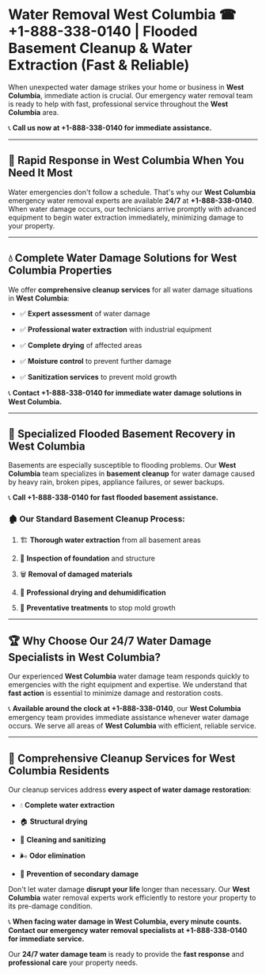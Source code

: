 # Water Removal West Columbia ☎ +1-888-338-0140 | Flooded Basement Cleanup & Water Extraction (Fast & Reliable)

When unexpected water damage strikes your home or business in **West Columbia**, immediate action is crucial. Our emergency water removal team is ready to help with fast, professional service throughout the **West Columbia** area. 

📞 **Call us now at +1-888-338-0140 for immediate assistance.**
---
## 🚀 Rapid Response in West Columbia When You Need It Most
Water emergencies don't follow a schedule. That's why our **West Columbia** emergency water removal experts are available **24/7** at **+1-888-338-0140**. When water damage occurs, our technicians arrive promptly with advanced equipment to begin water extraction immediately, minimizing damage to your property.
---
## 💧 Complete Water Damage Solutions for West Columbia Properties
We offer **comprehensive cleanup services** for all water damage situations in **West Columbia**:
- ✅ **Expert assessment** of water damage  
- ✅ **Professional water extraction** with industrial equipment  
- ✅ **Complete drying** of affected areas  
- ✅ **Moisture control** to prevent further damage  
- ✅ **Sanitization services** to prevent mold growth  
📞 **Contact +1-888-338-0140 for immediate water damage solutions in West Columbia.**
---
## 🌊 Specialized Flooded Basement Recovery in West Columbia
Basements are especially susceptible to flooding problems. Our **West Columbia** team specializes in **basement cleanup** for water damage caused by heavy rain, broken pipes, appliance failures, or sewer backups. 
📞 **Call +1-888-338-0140 for fast flooded basement assistance.**
### 🏚️ Our Standard Basement Cleanup Process:
1. 🏗️ **Thorough water extraction** from all basement areas  
2. 🔎 **Inspection of foundation** and structure  
3. 🗑️ **Removal of damaged materials**  
4. 💨 **Professional drying and dehumidification**  
5. 🚫 **Preventative treatments** to stop mold growth  
---
## 🏆 Why Choose Our 24/7 Water Damage Specialists in West Columbia?
Our experienced **West Columbia** water damage team responds quickly to emergencies with the right equipment and expertise. We understand that **fast action** is essential to minimize damage and restoration costs.
📞 **Available around the clock at +1-888-338-0140**, our **West Columbia** emergency team provides immediate assistance whenever water damage occurs. We serve all areas of **West Columbia** with efficient, reliable service.
---
## 🧹 Comprehensive Cleanup Services for West Columbia Residents
Our cleanup services address **every aspect of water damage restoration**:
- 💧 **Complete water extraction**  
- 🏠 **Structural drying**  
- 🧼 **Cleaning and sanitizing**  
- 🌬️ **Odor elimination**  
- 🚫 **Prevention of secondary damage**  
Don't let water damage **disrupt your life** longer than necessary. Our **West Columbia** water removal experts work efficiently to restore your property to its pre-damage condition.
📞 **When facing water damage in West Columbia, every minute counts. Contact our emergency water removal specialists at +1-888-338-0140 for immediate service.**
Our **24/7 water damage team** is ready to provide the **fast response** and **professional care** your property needs.
